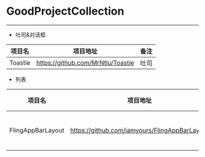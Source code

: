 # GoodProjectCollection
---
- 吐司&对话框

项目名|项目地址|备注
--|:--:|--:
Toastie|https://github.com/MrNtlu/Toastie|吐司


- 列表

项目名|项目地址|备注
--|:--:|--:
FlingAppBarLayout|https://github.com/iamyours/FlingAppBarLayout|联动列表

